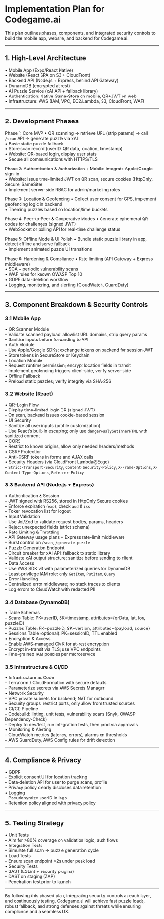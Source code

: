 # Implementation Plan for Codegame.ai

This plan outlines phases, components, and integrated security controls to build the mobile app, website, and backend for Codegame.ai.

---

## 1. High-Level Architecture

• Mobile App (Expo/React Native)  
• Website (React SPA on S3 + CloudFront)  
• Backend API (Node.js + Express, behind API Gateway)  
• DynamoDB (encrypted at rest)  
• AI Puzzle Service (xAI API + fallback library)  
• Authentication: Native Game-Store on mobile, QR+JWT on web  
• Infrastructure: AWS (IAM, VPC, EC2/Lambda, S3, CloudFront, WAF)

---

## 2. Development Phases

Phase 1: Core MVP
• QR scanning → retrieve URL (strip params) → call `/scan` API → generate puzzle via xAI  
• Basic static puzzle fallback  
• Store scan record (userID, QR data, location, timestamp)  
• Website: QR-based login, display user stats  
• Secure all communications with HTTPS/TLS  

Phase 2: Authentication & Authorization
• Mobile: integrate Apple/Google sign-in  
• Website: issue time-limited JWT on QR scan, secure cookies (HttpOnly, Secure, SameSite)  
• Implement server-side RBAC for admin/marketing roles  

Phase 3: Location & Geofencing
• Collect user consent for GPS, implement geofencing logic in backend  
• Theming puzzles based on location/time buckets  

Phase 4: Peer-to-Peer & Cooperative Modes
• Generate ephemeral QR codes for challenges (signed JWT)  
• WebSocket or polling API for real-time challenge status  

Phase 5: Offline Mode & UI Polish
• Bundle static puzzle library in app, detect offline and serve fallback  
• Implement animated puzzle UI transitions  

Phase 6: Hardening & Compliance
• Rate limiting (API Gateway + Express middleware)  
• SCA + periodic vulnerability scans  
• WAF rules for known OWASP Top 10  
• GDPR data-deletion workflow  
• Logging, monitoring, and alerting (CloudWatch, GuardDuty)

---

## 3. Component Breakdown & Security Controls

### 3.1 Mobile App

• QR Scanner Module  
  – Validate scanned payload: allowlist URL domains, strip query params  
  – Sanitize inputs before forwarding to API  
• Auth Module  
  – Use Apple/Google SDKs; exchange tokens on backend for session JWT  
  – Store tokens in SecureStore or Keychain  
• Location Module  
  – Request runtime permission; encrypt location fields in transit  
  – Implement geofencing triggers client-side, verify server-side  
• Offline Fallback  
  – Preload static puzzles; verify integrity via SHA-256  

### 3.2 Website (React)

• QR-Login Flow  
  – Display time-limited login QR (signed JWT)  
  – On scan, backend issues cookie-based session  
• UI Security  
  – Sanitize all user inputs (profile customization)  
  – Use React’s built-in escaping; only use `dangerouslySetInnerHTML` with sanitized content  
• CORS  
  – Restrict to known origins, allow only needed headers/methods  
• CSRF Protection  
  – Anti-CSRF tokens in forms and AJAX calls  
• Security Headers (via CloudFront Lambda@Edge)  
  – `Strict-Transport-Security`, `Content-Security-Policy`, `X-Frame-Options`, `X-Content-Type-Options`, `Referrer-Policy`

### 3.3 Backend API (Node.js + Express)

• Authentication & Session  
  – JWT signed with RS256, stored in HttpOnly Secure cookies  
  – Enforce expiration (`exp`), check `aud` & `iss`  
  – Token revocation list for logout  
• Input Validation  
  – Use Joi/Zod to validate request bodies, params, headers  
  – Reject unexpected fields (strict schema)  
• Rate Limiting & Throttling  
  – API Gateway usage plans + Express rate-limit middleware  
  – Burst control on `/scan`, `/generate-puzzle`  
• Puzzle Generation Endpoint  
  – Circuit breaker for xAI API; fallback to static library  
  – Validate xAI output structure; sanitize before sending to client  
• Data Access  
  – Use AWS SDK v3 with parameterized queries for DynamoDB  
  – Least-privilege IAM role: only `GetItem`, `PutItem`, `Query`  
• Error Handling  
  – Centralized error middleware; no stack traces to clients  
  – Log errors to CloudWatch with redacted PII  

### 3.4 Database (DynamoDB)

• Table Schemas  
  – Scans Table: PK=userID, SK=timestamp, attributes={qrData, lat, lon, puzzleID}  
  – Puzzles Table: PK=puzzleID, SK=version, attributes={payload, source}  
  – Sessions Table (optional): PK=sessionID, TTL enabled  
• Encryption & Access  
  – Enable AWS-managed CMK for at-rest encryption  
  – Encrypt in-transit via TLS; use VPC endpoints  
  – Fine-grained IAM policies per microservice  

### 3.5 Infrastructure & CI/CD

• Infrastructure as Code  
  – Terraform / CloudFormation with secure defaults  
  – Parameterize secrets via AWS Secrets Manager  
• Network Security  
  – VPC private subnets for backend; NAT for outbound  
  – Security groups: restrict ports, only allow from trusted sources  
• CI/CD Pipeline  
  – Codebuild: linting, unit tests, vulnerability scans (Snyk, OWASP Dependency-Check)  
  – Deploy to dev/test, run integration tests, then prod via approvals  
• Monitoring & Alerting  
  – CloudWatch metrics (latency, errors), alarms on thresholds  
  – AWS GuardDuty, AWS Config rules for drift detection  

---

## 4. Compliance & Privacy

• GDPR  
  – Explicit consent UI for location tracking  
  – Data-deletion API for user to purge scans, profile  
  – Privacy policy clearly discloses data retention  
• Logging  
  – Pseudonymize userID in logs  
  – Retention policy aligned with privacy policy

---

## 5. Testing Strategy

• Unit Tests  
  – Aim for >80% coverage on validation logic, auth flows  
• Integration Tests  
  – Simulate full scan → puzzle generation cycle  
• Load Tests  
  – Ensure scan endpoint <2s under peak load  
• Security Tests  
  – SAST (ESLint + security plugins)  
  – DAST on staging (ZAP)  
  – Penetration test prior to launch

---

By following this phased plan, integrating security controls at each layer, and continuously testing, Codegame.ai will achieve fast puzzle loads, robust fallback, and strong defenses against threats while ensuring compliance and a seamless UX.